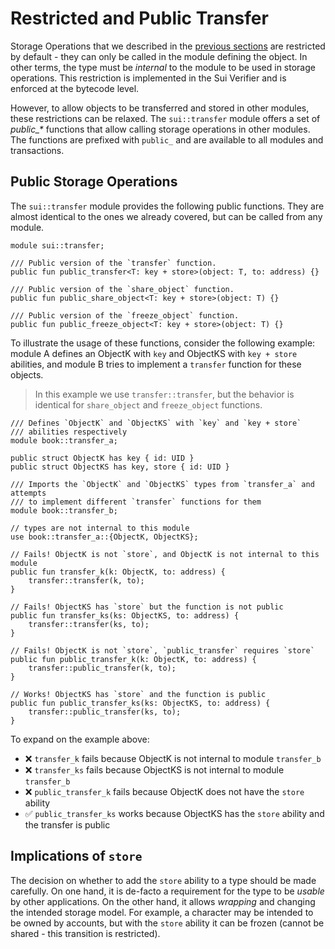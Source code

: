 # Restricted and Public Transfer

Storage Operations that we described in the [previous sections](./storage-functions) are
restricted by default - they can only be called in the module defining the object. In other terms,
the type must be _internal_ to the module to be used in storage operations. This restriction is
implemented in the Sui Verifier and is enforced at the bytecode level.

However, to allow objects to be transferred and stored in other modules, these restrictions can be
relaxed. The `sui::transfer` module offers a set of _public\_\*_ functions that allow calling
storage operations in other modules. The functions are prefixed with `public_` and are available to
all modules and transactions.

## Public Storage Operations

The `sui::transfer` module provides the following public functions. They are almost identical to the
ones we already covered, but can be called from any module.

```move
module sui::transfer;

/// Public version of the `transfer` function.
public fun public_transfer<T: key + store>(object: T, to: address) {}

/// Public version of the `share_object` function.
public fun public_share_object<T: key + store>(object: T) {}

/// Public version of the `freeze_object` function.
public fun public_freeze_object<T: key + store>(object: T) {}
```

To illustrate the usage of these functions, consider the following example: module A defines an
ObjectK with `key` and ObjectKS with `key + store` abilities, and module B tries to implement a
`transfer` function for these objects.

> In this example we use `transfer::transfer`, but the behavior is identical for `share_object` and
> `freeze_object` functions.

```move
/// Defines `ObjectK` and `ObjectKS` with `key` and `key + store`
/// abilities respectively
module book::transfer_a;

public struct ObjectK has key { id: UID }
public struct ObjectKS has key, store { id: UID }
```

```move
/// Imports the `ObjectK` and `ObjectKS` types from `transfer_a` and attempts
/// to implement different `transfer` functions for them
module book::transfer_b;

// types are not internal to this module
use book::transfer_a::{ObjectK, ObjectKS};

// Fails! ObjectK is not `store`, and ObjectK is not internal to this module
public fun transfer_k(k: ObjectK, to: address) {
    transfer::transfer(k, to);
}

// Fails! ObjectKS has `store` but the function is not public
public fun transfer_ks(ks: ObjectKS, to: address) {
    transfer::transfer(ks, to);
}

// Fails! ObjectK is not `store`, `public_transfer` requires `store`
public fun public_transfer_k(k: ObjectK, to: address) {
    transfer::public_transfer(k, to);
}

// Works! ObjectKS has `store` and the function is public
public fun public_transfer_ks(ks: ObjectKS, to: address) {
    transfer::public_transfer(ks, to);
}
```

To expand on the example above:

- ❌ `transfer_k` fails because ObjectK is not internal to module `transfer_b`
- ❌ `transfer_ks` fails because ObjectKS is not internal to module `transfer_b`
- ❌ `public_transfer_k` fails because ObjectK does not have the `store` ability
- ✅ `public_transfer_ks` works because ObjectKS has the `store` ability and the transfer is public

## Implications of `store`

The decision on whether to add the `store` ability to a type should be made carefully. On one hand,
it is de-facto a requirement for the type to be _usable_ by other applications. On the other hand,
it allows _wrapping_ and changing the intended storage model. For example, a character may be
intended to be owned by accounts, but with the `store` ability it can be frozen (cannot be shared -
this transition is restricted).
